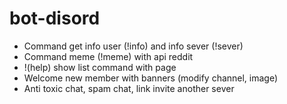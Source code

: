 # bot-disord
- Command get info user (!info) and info sever (!sever)
- Command meme (!meme) with api reddit
- !(help) show list command with page
- Welcome new member with banners (modify channel, image)
- Anti toxic chat, spam chat, link invite another sever
